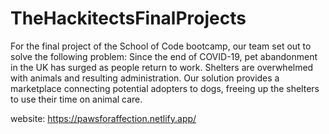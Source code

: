 # TheHackitectsFinalProjects

For the final project of the School of Code bootcamp, our team set out to solve the following problem: Since the end of COVID-19, pet abandonment in the UK has surged as people return to work. Shelters are overwhelmed with animals and resulting administration. Our solution provides a marketplace connecting potential adopters to dogs, freeing up the shelters to use their time on animal care.

website: https://pawsforaffection.netlify.app/
